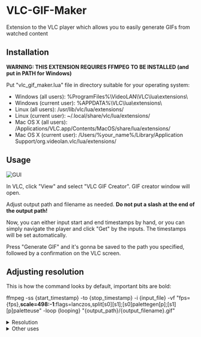 # VLC-GIF-Maker
Extension to the VLC player which allows you to easily generate GIFs from watched content

## Installation 

**WARNING: THIS EXTENSION REQUIRES FFMPEG TO BE INSTALLED (and put in PATH for Windows)**

Put "vlc_gif_maker.lua" file in directory suitable for your operating system:

* Windows (all users): %ProgramFiles%\VideoLAN\VLC\lua\extensions\
* Windows (current user): %APPDATA%\VLC\lua\extensions\
* Linux (all users): /usr/lib/vlc/lua/extensions/
* Linux (current user): ~/.local/share/vlc/lua/extensions/
* Mac OS X (all users): /Applications/VLC.app/Contents/MacOS/share/lua/extensions/
* Mac OS X (current user): /Users/%your_name%/Library/Application Support/org.videolan.vlc/lua/extensions/

## Usage 

![GUI](https://i.imgur.com/Q2fZT07.png)

In VLC, click "View" and select "VLC GIF Creator". GIF creator window will open.

Adjust output path and filename as needed. **Do not put a slash at the end of the output path!**

Now, you can either input start and end timestamps by hand, or you can simply navigate the player 
and click "Get" by the inputs. The timestamps will be set automatically. 

Press "Generate GIF" and it's gonna be saved to the path you specified, followed by a confirmation on the VLC screen. 

## Adjusting resolution

This is how the command looks by default, important bits are bold:

ffmpeg -ss {start_timestamp} -to {stop_timestamp} -i {input_file} -vf "fps={fps},**scale=498:-1**:flags=lanczos,split[s0][s1];[s0]palettegen[p];[s1][p]paletteuse" -loop {looping} "{output_path}/{output_filename}.gif"

<details>
<summary>Resolution</summary>
    
In short, scale = resolution, width:height in pixels to be exact. 

If you put -1 instead of one of the values (like in the default command), it will be scaled without losing proportions.
For example, input video has 2000x1000 resolution. You put scale=500:-1 in the command, and the GIF will have 500x250 resolution. 
Same with the other way - scale=-1:500 and the GIF will have 1000x500 resolution.

This is how the command would look like with 600px height (and scaled width):

    ffmpeg -ss {start_timestamp} -to {stop_timestamp} -i {input_file} -vf "fps=15,scale=-1:600:flags=lanczos,split[s0][s1];[s0]palettegen[p];[s1][p]paletteuse" -loop 0 {output_path}/{output_filename}

This is how the command would look like with forced 1920x1080px resolution (probably a bad idea, just set the width or height, not both)

    ffmpeg -ss {start_timestamp} -to {stop_timestamp} -i {input_file} -vf "fps=15,scale=1920:1080:flags=lanczos,split[s0][s1];[s0]palettegen[p];[s1][p]paletteuse" -loop 0 {output_path}/{output_filename}

You can leave it empty and the GIF will be generated with the maximum resolution (so input video's). This is however probably a very bad idea. 6 second GIF from a 1080p source material would weight around 70MB.

This is how the command would look like with source material's resolution:

    ffmpeg -ss {start_timestamp} -to {stop_timestamp} -i {input_file} -vf "fps=15,scale=flags=lanczos,split[s0][s1];[s0]palettegen[p];[s1][p]paletteuse" -loop 0 {output_path}/{output_filename}  
 
See https://ffmpeg.org/ffmpeg-filters.html#scale for more information 
</details>
<details>
<summary>Other uses</summary>

You might notice that this extension simply executes a command with filled parameters. You can of course change it, here is an example command which will just export the selected timeframe to mp4 instead of turning it into a GIF.

    ffmpeg -i {input_file} -ss {start_timestamp} -to {stop_timestamp} -c:v copy -c:a copy {output_path}/{output_filename}.mp4
</details>
